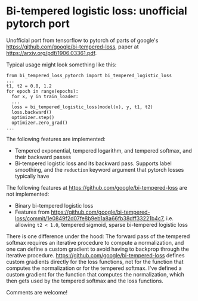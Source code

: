 # Bi-tempered logistic loss: unofficial pytorch port

Unofficial port from tensorflow to pytorch of parts of google's https://github.com/google/bi-tempered-loss, paper at https://arxiv.org/pdf/1906.03361.pdf.

Typical usage might look something like this:
```
from bi_tempered_loss_pytorch import bi_tempered_logistic_loss
...
t1, t2 = 0.8, 1.2
for epoch in range(epochs):
  for x, y in train_loader:
  ...
  loss = bi_tempered_logistic_loss(model(x), y, t1, t2)
  loss.backward()
  optimizer.step()
  optimizer.zero_grad()
...
```
The following features are implemented:

- Tempered exponential, tempered logarithm, and tempered softmax, and their backward passes
- Bi-tempered logistic loss and its backward pass. Supports label smoothing, and the `reduction` keyword argument that pytorch losses typically have

The following features at https://github.com/google/bi-tempered-loss are not implemented:

- Binary bi-tempered logistic loss
- Features from https://github.com/google/bi-tempered-loss/commit/1e0849f2d07fe8b9eb1a8a66fb38dff33221b4c7, i.e. allowing
`t2 < 1.0`, tempered sigmoid, sparse bi-tempered logistic loss

There is one difference under the hood: The forward pass of the tempered softmax requires an iterative procedure to compute a normalization, and one can define a custom gradient to avoid having to backprop through the iterative procedure. https://github.com/google/bi-tempered-loss defines custom gradients directly for the loss functions, not for the function that computes the normalization or for the tempered softmax. I've defined a custom gradient for the function that computes the normalization, which then gets used by the tempered softmax and the loss functions.

Comments are welcome!
